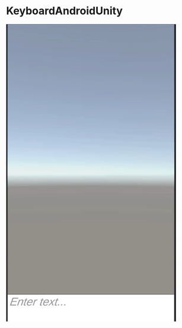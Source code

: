 # KeyboardAndroidUnity

![In-Action](https://github.com/jackrohit001/CanvasKeyboardAndroid/blob/main/Gif.gif)

